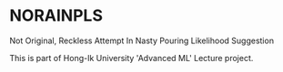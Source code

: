 # NORAINPLS
Not Original, Reckless Attempt In Nasty Pouring Likelihood Suggestion

This is part of Hong-Ik University 'Advanced ML' Lecture project.

